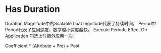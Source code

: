 # Has Duration
Duration Magnitude中的Scalable float mgnitude代表了持续时间。
Period中Period代表了应用速度，数字越小速度越快。
Execute Periodc Effect On Application 勾选上时额外应用一次。

Coefficient * (Attribute + Pre) + Post